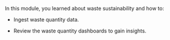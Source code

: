 In this module, you learned about waste sustainability and how to:

- Ingest waste quantity data.

- Review the waste quantity dashboards to gain insights.  
